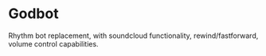 # Godbot
Rhythm bot replacement, with soundcloud functionality, rewind/fastforward, volume control capabilities.
